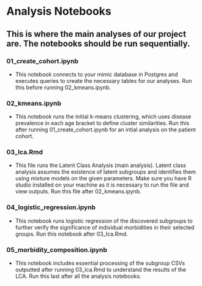 # Analysis Notebooks
## This is where the main analyses of our project are. The notebooks should be run sequentially.

### 01_create_cohort.ipynb
- This notebook connects to your mimic database in Postgres and executes queries to create the necessary tables for our analyses. Run this before running 02_kmeans.ipynb. 

### 02_kmeans.ipynb 
- This notebook runs the initial k-means clustering, which uses disease prevalence in each age bracket to define cluster similarities. Run this after running 01_create_cohort.ipynb for an intial analysis on the patient cohort.

### 03_lca.Rmd 
- This file runs the Latent Class Analysis (main analysis).  Latent class analysis assumes the existence of latent subgroups and identifies them using mixture models on the given parameters. Make sure you have R studio installed on your machine as it is necessary to run the file and view outputs. Run this file after 02_kmeans.ipynb.

### 04_logistic_regression.ipynb
- This notebook runs logistic regression of the discovered subgroups to further verify the significance of individual morbidities in their selected groups. Run this notebook after 03_lca.Rmd.

### 05_morbidity_composition.ipynb
- This notebook includes essential processing of the subgroup CSVs outputted after running 03_lca.Rmd to understand the results of the LCA. Run this last after all the analysis notebooks. 
